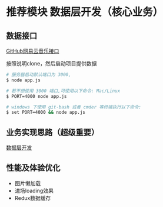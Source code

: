 # 推荐模块 数据层开发（核心业务）

## 数据接口

[GitHub网易云音乐接口](https://github.com/Binaryify/NeteaseCloudMusicApi/tree/master)

按照说明clone，然后启动项目提供数据

```bash
# 服务器启动默认端口为 3000,
$ node app.js

# 若不想使用 3000 端口,可使用以下命令: Mac/Linux
$ PORT=4000 node app.js

# windows 下使用 git-bash 或者 cmder 等终端执行以下命令:
$ set PORT=4000 && node app.js
```

## 业务实现思路（超级重要）

[数据层开发](https://sanyuan0704.github.io/react-cloud-music/chapter3/redux.html)

## 性能及体验优化

* 图片懒加载
* 进场loading效果
* Redux数据缓存


